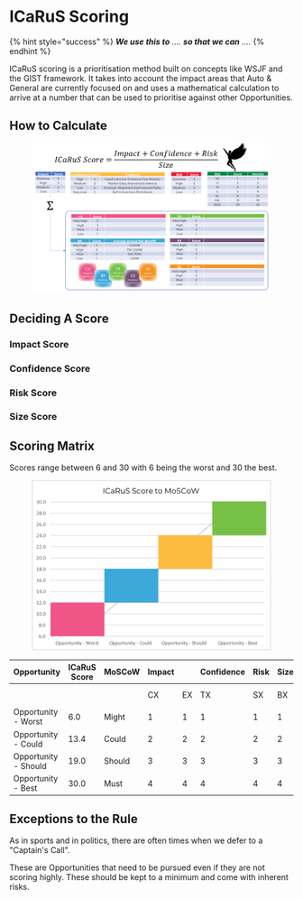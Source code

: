# ICaRuS Scoring

{% hint style="success" %}
_**We use this to** .... **so that we can** ...._ &#x20;
{% endhint %}

ICaRuS scoring is a prioritisation method built on concepts like WSJF and the GIST framework. It takes into account the impact areas that Auto & General are currently focused on and uses a mathematical calculation to arrive at a number that can be used to prioritise against other Opportunities.&#x20;

## How to Calculate <a href="#icarusscoring-howtocalculate" id="icarusscoring-howtocalculate"></a>

<figure><img src="../../.gitbook/assets/image (1) (2).png" alt=""><figcaption></figcaption></figure>

## Deciding A Score <a href="#icarusscoring-decidingascore" id="icarusscoring-decidingascore"></a>

### Impact Score <a href="#icarusscoring-impactscore" id="icarusscoring-impactscore"></a>

### Confidence Score <a href="#icarusscoring-confidencescore" id="icarusscoring-confidencescore"></a>

### Risk Score <a href="#icarusscoring-riskscore" id="icarusscoring-riskscore"></a>

### Size Score <a href="#icarusscoring-sizescore" id="icarusscoring-sizescore"></a>



## Scoring Matrix <a href="#icarusscoring-scoringmatrix" id="icarusscoring-scoringmatrix"></a>

Scores range between 6 and 30 with 6 being the worst and 30 the best.&#x20;

<figure><img src="../../.gitbook/assets/image (27) (1) (1) (1).png" alt=""><figcaption></figcaption></figure>

| Opportunity          | ICaRuS Score | MoSCoW | Impact |    | Confidence | Risk | Size |              |            |      |      |
| -------------------- | ------------ | ------ | ------ | -- | ---------- | ---- | ---- | ------------ | ---------- | ---- | ---- |
|                      |              |        | CX     | EX | TX         | SX   | BX   | Impact Score | Confidence | Risk | Size |
| Opportunity - Worst  | 6.0          | Might  | 1      | 1  | 1          | 1    | 1    | 5            | 1          | 1    | 20   |
| Opportunity - Could  | 13.4         | Could  | 2      | 2  | 2          | 2    | 2    | 10           | 3          | 3    | 8    |
| Opportunity - Should | 19.0         | Should | 3      | 3  | 3          | 3    | 3    | 15           | 3          | 5    | 5    |
| Opportunity - Best   | 30.0         | Must   | 4      | 4  | 4          | 4    | 4    | 20           | 5          | 5    | 1    |

## Exceptions to the Rule

As in sports and in politics, there are often times when we defer to a "Captain's Call".&#x20;

These are Opportunities that need to be pursued even if they are not scoring highly. These should be kept to a minimum and come with inherent risks.&#x20;
